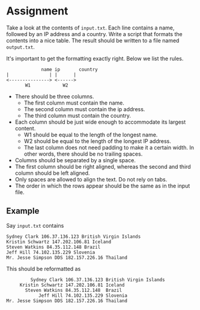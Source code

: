 # Assignment

Take a look at the contents of `input.txt`.
Each line contains a name, followed by an IP address and a country.
Write a script that formats the contents into a nice table.
The result should be written to a file named `output.txt`.

It's important to get the formatting exactly right.
Below we list the rules.

```text
             name ip       country
|               | |      |
<---------------> <------>
       W1            W2
```

* There should be three columns.
  * The first column must contain the name.
  * The second column must contain the ip address.
  * The third column must contain the country.
* Each column should be just wide enough to accommodate its largest content.
  * W1 should be equal to the length of the longest name.
  * W2 should be equal to the length of the longest IP address.
  * The last column does not need padding to make it a certain width. In other words, there should be no trailing spaces.
* Columns should be separated by a single space.
* The first column should be right aligned, whereas the second and third column should be left aligned.
* Only spaces are allowed to align the text. Do not rely on tabs.
* The order in which the rows appear should be the same as in the input file.

## Example

Say `input.txt` contains

```text
Sydney Clark 106.37.136.123 British Virgin Islands
Kristin Schwartz 147.202.106.81 Iceland
Steven Watkins 84.35.112.148 Brazil
Jeff Hill 74.102.135.229 Slovenia
Mr. Jesse Simpson DDS 182.157.226.16 Thailand
```

This should be reformatted as

```text
         Sydney Clark 106.37.136.123 British Virgin Islands
     Kristin Schwartz 147.202.106.81 Iceland
       Steven Watkins 84.35.112.148  Brazil
            Jeff Hill 74.102.135.229 Slovenia
Mr. Jesse Simpson DDS 182.157.226.16 Thailand
```
